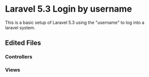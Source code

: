 # Laravel 5.3 Login by username

This is a basic setup of Laravel 5.3 using the "username" to log into a laravel system.

## Edited Files

### Controllers

### Views


